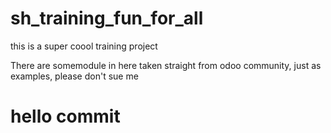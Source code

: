 # sh_training_fun_for_all
this is a super coool training project 

There are somemodule in here taken straight from odoo community, just as examples, please don't sue me


# hello commit
